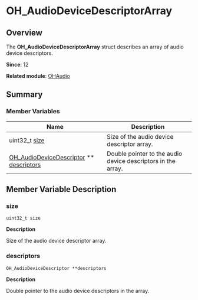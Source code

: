 # OH_AudioDeviceDescriptorArray


## Overview

The **OH_AudioDeviceDescriptorArray** struct describes an array of audio device descriptors.

**Since**: 12

**Related module**: [OHAudio](_o_h_audio.md)


## Summary


### Member Variables

| Name| Description| 
| -------- | -------- |
| uint32_t [size](#size) | Size of the audio device descriptor array.| 
| [OH_AudioDeviceDescriptor](_o_h_audio.md#oh_audiodevicedescriptor) \*\* [descriptors](#descriptors) | Double pointer to the audio device descriptors in the array.| 


## Member Variable Description


### size

```
uint32_t size
```


**Description**


Size of the audio device descriptor array.


### descriptors

```
OH_AudioDeviceDescriptor **descriptors
```

**Description**

Double pointer to the audio device descriptors in the array.
